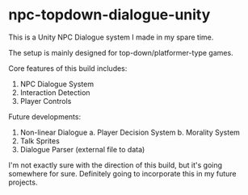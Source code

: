 # npc-topdown-dialogue-unity
This is a Unity NPC Dialogue system I made in my spare time.

The setup is mainly designed for top-down/platformer-type games. 

Core features of this build includes:
1. NPC Dialogue System
2. Interaction Detection  
3. Player Controls 

Future developments:
1. Non-linear Dialogue
    a. Player Decision System
    b. Morality System
2. Talk Sprites
3. Dialogue Parser (external file to data)

I'm not exactly sure with the direction of this build, but it's 
going somewhere for sure. Definitely going to incorporate this
in my future projects.
